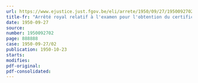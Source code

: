 ```yaml
---
url: https://www.ejustice.just.fgov.be/eli/arrete/1950/09/27/1950092702/justel
title-fr: "Arrêté royal relatif à l'examen pour l'obtention du certificat d'aptitudes aux fonctions d'inspecteur cantonal de l'enseignement primaire"
date: 1950-09-27
source:
number: 1950092702
page: 888888
case: 1950-09-27/02
publication: 1950-10-23
starts:
modifies:
pdf-original:
pdf-consolidated:
---
```



